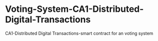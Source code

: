 # Voting-System-CA1-Distributed-Digital-Transactions
CA1-Distributed Digital Transactions-smart contract for an voting system
